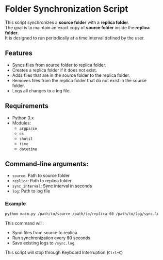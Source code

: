 # Folder Synchronization Script

This script synchronizes a **source folder** with a **replica folder**.  
The goal is to maintain an exact copy of **source folder** inside the **replica folder**.  
It is designed to run periodically at a time interval defined by the user.

## Features

* Syncs files from source folder to replica folder.
* Creates a replica folder if it does not exist.
* Adds files that are in the source folder to the replica folder.
* Removes files from the replica folder that do not exist in the source folder.
* Logs all changes to a log file.

## Requirements

* Python 3.x
* Modules:
    * `argparse`
    * `os`
    * `shutil`
    * `time`
    * `datetime`

## Command-line arguments:
* `source`: Path to source folder
* `replica`: Path to replica folder
* `sync_interval`: Sync interval in seconds
* `log`: Path to log file

### Example
```bash
python main.py /path/to/source /path/to/replica 60 /path/to/log/sync.log
```

This command will:
* Sync files from source to replica.
* Run synchronization every 60 seconds.
* Save existing logs to `/sync.log`.

This script will stop through Keyboard Interruption (`Ctrl+C`)
